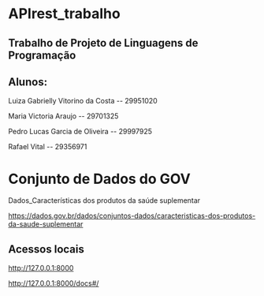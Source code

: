 # APIrest_trabalho
## **Trabalho de Projeto de Linguagens de Programação**

## Alunos:
<p> Luiza Gabrielly Vitorino da Costa -- 29951020 </p>
<p>Maria Victoria Araujo -- 29701325</p>
<p>Pedro Lucas Garcia de Oliveira -- 29997925 </p>
<p>Rafael Vital -- 29356971</p>

# Conjunto de Dados do GOV
<p>Dados_Características dos produtos da saúde suplementar

https://dados.gov.br/dados/conjuntos-dados/caracteristicas-dos-produtos-da-saude-suplementar</p>

## Acessos locais

http://127.0.0.1:8000

http://127.0.0.1:8000/docs#/
